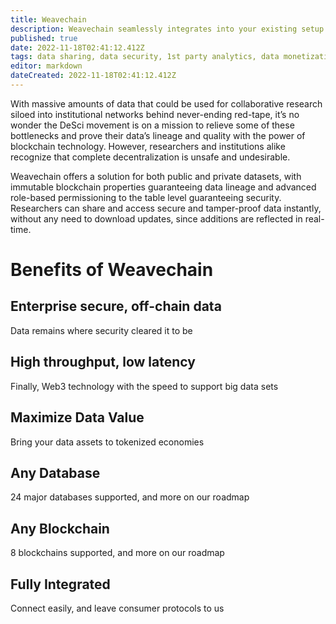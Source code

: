 ```yaml
---
title: Weavechain
description: Weavechain seamlessly integrates into your existing setup and gives your data  the power of Web3.
published: true
date: 2022-11-18T02:41:12.412Z
tags: data sharing, data security, 1st party analytics, data monetization
editor: markdown
dateCreated: 2022-11-18T02:41:12.412Z
---
```


With massive amounts of data that could be used for collaborative research siloed into institutional networks behind never-ending red-tape, it’s no wonder the DeSci movement is on a mission to relieve some of these bottlenecks and prove their data’s lineage and quality with the power of blockchain technology. However, researchers and institutions alike recognize that complete decentralization is unsafe and undesirable. 

Weavechain offers a solution for both public and private datasets, with immutable blockchain properties guaranteeing data lineage and advanced role-based permissioning to the table level guaranteeing security. Researchers can share and access secure and tamper-proof data instantly, without any need to download updates, since additions are reflected in real-time. 

# Benefits of Weavechain

## Enterprise secure, off-chain data
Data remains where security cleared it to be


## High throughput, low latency
Finally, Web3 technology with the speed to support big data sets


## Maximize Data Value
Bring your data assets to tokenized economies


## Any Database
24 major databases supported, and more on our roadmap


## Any Blockchain
8 blockchains supported, and more on our roadmap


## Fully Integrated
Connect easily, and leave consumer protocols to us
